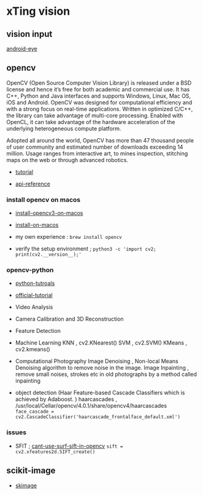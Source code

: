 
# xTing vision

## vision input 
[android-eye](https://github.com/Teaonly/android-eye)


## opencv
[](https://www.opencv.org/)

OpenCV (Open Source Computer Vision Library) is released under a BSD license and hence it’s free for both academic and commercial use. 
It has C++, Python and Java interfaces and supports Windows, Linux, Mac OS, iOS and Android. 
OpenCV was designed for computational efficiency and with a strong focus on real-time applications. Written in optimized C/C++, the library can take advantage of multi-core processing. 
Enabled with OpenCL, it can take advantage of the hardware acceleration of the underlying heterogeneous compute platform.

Adopted all around the world, OpenCV has more than 47 thousand people of user community and estimated number of downloads exceeding 14 million. 
Usage ranges from interactive art, to mines inspection, stitching maps on the web or through advanced robotics.

* [tutorial](https://docs.opencv.org/2.4/doc/tutorials/tutorials.html)

* [api-reference](https://docs.opencv.org/3.0-beta/modules/refman.html)


### install opencv on macos
* [install-opencv3-on-macos](https://www.learnopencv.com/install-opencv3-on-macos/)
* [install-on-macos](https://www.pyimagesearch.com/2018/08/17/install-opencv-4-on-macos/)

* my own experience :
`brew install opencv`

* verify the setup environment ;
`python3 -c 'import cv2; print(cv2.__version__);'`


### opencv-python
* [python-tutroals](https://opencv-python-tutroals.readthedocs.io/en/latest/py_tutorials/py_tutorials.html)
* [official-tutorial](https://docs.opencv.org/3.0-beta/doc/py_tutorials/py_tutorials.html)

* Video Analysis
* Camera Calibration and 3D Reconstruction

* Feature Detection 
	
* Machine Learning 
	KNN , cv2.KNearest()
	SVM , cv2.SVM()
	KMeans , cv2.kmeans()

* Computational Photography
	Image Denoising , Non-local Means Denoising algorithm to remove noise in the image.
	Image Inpainting , remove small noises, strokes etc in old photographs by a method called inpainting

* object detection (Haar Feature-based Cascade Classifiers which is achieved by Adaboost. ) 
	haarcascades , /usr/local/Cellar/opencv/4.0.1/share/opencv4/haarcascades
	`face_cascade = cv2.CascadeClassifier('haarcascade_frontalface_default.xml')`


### issues
* SFIT ;
[cant-use-surf-sift-in-opencv](https://stackoverflow.com/questions/18561910/cant-use-surf-sift-in-opencv)
	`sift = cv2.xfeatures2d.SIFT_create()`



## scikit-image
* [skimage](https://scikit-image.org)




